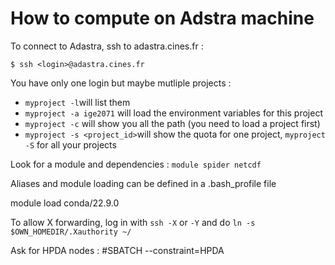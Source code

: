 # How to compute on Adstra machine

To connect to Adastra, ssh to adastra.cines.fr :

```$ ssh <login>@adastra.cines.fr```

You have only one login but maybe mutliple projects :

 - ```myproject -l```will list them
 - ```myproject -a ige2071``` will load the environment variables for this project
 - ```myproject -c``` will show you all the path (you need to load a project first)
 - ```myproject -s <project_id>```will show the quota for one project, ```myproject -S``` for all your projects

Look for a module and dependencies : ```module spider netcdf```

Aliases and module loading can be defined in a .bash_profile file


module load conda/22.9.0

To allow X forwarding, log in with ```ssh -X``` or ```-Y``` and do ```ln -s $OWN_HOMEDIR/.Xauthority ~/```

Ask for HPDA nodes : #SBATCH --constraint=HPDA

